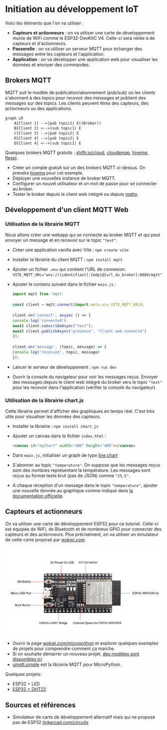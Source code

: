 # Initiation au développement IoT

Voici les éléments que l'on va utiliser :

- **Capteurs et actionneurs** : on va utiliser une carte de développement munie de WiFi comme le ESP32-DevKitC V4.
    Celle-ci sera reliée à de capteurs et d'actionneurs.
- **Passerelle** : on va utiliser un serveur MQTT pour échanger des messages entre les capteurs et l'application.
- **Application** : on va développer une application web pour visualiser les données et envoyer des commandes.

## Brokers MQTT

MQTT suit le modèle de publication/abonnement (pub/sub) où les clients s'abonnent à des topics pour recevoir des messages et publient des messages sur des topics. Les clients peuvent êtres des capteurs, des actionneurs ou des applications.

```mermaid
graph LR
    A[Client 1] -->|pub topic1| E((Broker))
    B[Client 2] <-->|sub topic1| E
    C[Client 3] -->|pub topic2| E
    D[Client 4] -->|pub topic2| E
    D[Client 4] <-->|sub topic1| E
```

Quelques brokers MQTT gratuits : [shiftr.io/cloud](https://www.shiftr.io/cloud/), [cloudamqp](https://www.cloudamqp.com/plans.html#rmq), [hivemq](https://www.hivemq.com/pricing/), [flespi](https://flespi.com/pricing).

- Créer un compte gratuit sur un des brokers MQTT ci-dessus. On prendra [hivemq](https://www.hivemq.com) pour cet exemple.
- Déployer une nouvelles instance de broker MQTT.
- Configurer un nouvel utilisateur et un mot de passe pour se connecter au broker.
- Tester le broker depuis le client web intégré ou depuis [mqttx](https://mqttx.app/).

## Développement d'un client MQTT Web

### Utilisation de la librairie MQTT

Nous allons créer une webapp qui se connecte au broker MQTT et qui peut envoyer un message et en recevoir sur le topic `"test"`.

- Créer une application vanilla avec Vite : `npm create vite`
- Installer la librairie du client MQTT : `npm install mqtt`
- Ajouter un fichier `.env` qui contient l'URL de connexion. `VITE_MQTT_URL="wss://[identifiant]:[mdp]@[url_du_broker]:8884/mqtt"`
- Ajouter le contenu suivant dans le fichier `main.js` :

    ```js
    import mqtt from 'mqtt'

    const client = mqtt.connect(import.meta.env.VITE_MQTT_URL);

    client.on('connect', asyync () => {
    console.log('connected')
    await client.subscribeAsync("test");
    await client.publishAsync("presence", "Client web connecté")
    });

    client.on('message', (topic, message) => {
    console.log('received', topic, message)
    });
    ```

- Lancer le serveur de développement : `npm run dev`
- Ouvrir la console du navigateur pour voir les messages reçus. Envoyer des messages depuis le client web intégré du broker vers le topic `"test"` pour les recevoir dans l'application (vérifier la console du navigateur).

### Utilisation de la librairie chart.js

Cette librairie permet d'afficher des graphiques en temps réel.
C'est très utile pour visualiser les données des capteurs.

- Installer la librairie : `npm install chart.js`
- Ajouter un canvas dans le fichier `index.html` :

    ```html
    <canvas id="myChart" width="400" height="400"></canvas>
    ```

- Dans `main.js`, initialiser un graph de type [line chart](https://www.chartjs.org/docs/latest/charts/line.html)
- S'abonner au topic `"temperature"`. On suppose que les messages reçus sont des nombres représentant la température. Les messages sont reçus au format texte brut (pas de JSON) comme `"25.5"`.
- A chaque réception d'un message dans le topic `"temperature"`, ajouter une nouvelle donnée au graphique comme indiqué dans [la documentation officielle](https://www.chartjs.org/docs/latest/developers/updates.html).

## Capteurs et actionneurs

On va utiliser une carte de développement ESP32 pour ce tutoriel.
Celle-ci est équipée de WiFi, de Bluetooth et de nombreux GPIO pour connecter des capteurs et des actionneurs.
Plus précisément, on va utiliser un simulateur de cette carte proposé par [wokwi.com](https://docs.wokwi.com/guides/esp32).

![ESP32-DevKitC V4](./img/esp32-devkitc-functional-overview.jpg)

- Ouvrir la page [wokwi.com/micropython](https://wokwi.com/micropython) et explorer quelques exemples de projets pour comprendre comment ça marche.
- Si on souhaite démarrer un nouveau projet, [des modèles sont disponibles ici](https://docs.wokwi.com/guides/esp32#micropython)
- [umqtt.simple](https://mpython.readthedocs.io/en/v2.2.1/library/mPython/umqtt.simple.html) est la librairie MQTT pour MicroPython.

Quelques projets:

- ESP32 + LED
- [ESP32 + DHT22](https://wokwi.com/projects/421878757422340097)

## Sources et références

- Simulateur de carte de développement alternatif mais qui ne propose pas de ESP32 [tinkercad.com/circuits](https://www.tinkercad.com/circuits)
